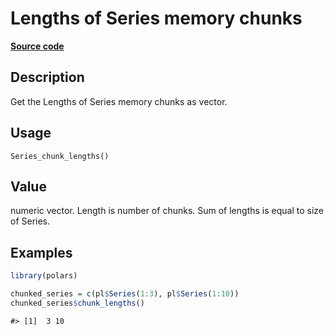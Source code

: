 

# Lengths of Series memory chunks

[**Source code**](https://github.com/pola-rs/r-polars/tree/f1aede4d7d7f090c98651365a4120a8232503a4d/R/after-wrappers.R#L20)

## Description

Get the Lengths of Series memory chunks as vector.

## Usage

<pre><code class='language-R'>Series_chunk_lengths()
</code></pre>

## Value

numeric vector. Length is number of chunks. Sum of lengths is equal to
size of Series.

## Examples

``` r
library(polars)

chunked_series = c(pl$Series(1:3), pl$Series(1:10))
chunked_series$chunk_lengths()
```

    #> [1]  3 10

